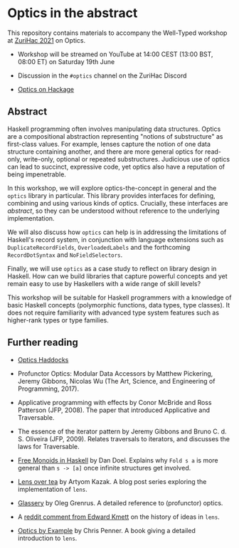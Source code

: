 # Optics in the abstract

This repository contains materials to accompany the Well-Typed workshop at
[ZuriHac 2021](https://zfoh.ch/zurihac2021/) on Optics.

 * Workshop will be streamed on YouTube at 14:00 CEST (13:00 BST, 08:00 ET) on
   Saturday 19th June

 * Discussion in the `#optics` channel on the ZuriHac Discord

 * [Optics on Hackage](https://hackage.haskell.org/package/optics)


## Abstract

Haskell programming often involves manipulating data structures.  Optics are a
compositional abstraction representing "notions of substructure" as first-class
values.  For example, lenses capture the notion of one data structure containing
another, and there are more general optics for read-only, write-only, optional
or repeated substructures.  Judicious use of optics can lead to succinct,
expressive code, yet optics also have a reputation of being impenetrable.

In this workshop, we will explore optics-the-concept in general and the `optics`
library in particular.  This library provides interfaces for defining, combining
and using various kinds of optics.  Crucially, these interfaces are *abstract*,
so they can be understood without reference to the underlying implementation.

We will also discuss how `optics` can help is in addressing the limitations of
Haskell's record system, in conjunction with language extensions such as
`DuplicateRecordFields`, `OverloadedLabels` and the forthcoming
`RecordDotSyntax` and `NoFieldSelectors`.

Finally, we will use `optics` as a case study to reflect on library design in
Haskell.  How can we build libraries that capture powerful concepts and yet
remain easy to use by Haskellers with a wide range of skill levels?

This workshop will be suitable for Haskell programmers with a knowledge of basic
Haskell concepts (polymorphic functions, data types, type classes).  It does not
require familiarity with advanced type system features such as higher-rank types
or type families.


## Further reading

 * [Optics Haddocks](https://hackage.haskell.org/package/optics-0.4/docs/Optics.html)

 * Profunctor Optics: Modular Data Accessors by Matthew Pickering, Jeremy
   Gibbons, Nicolas Wu (The Art, Science, and Engineering of Programming, 2017).

 * Applicative programming with effects by Conor McBride and Ross Patterson
   (JFP, 2008). The paper that introduced Applicative and Traversable.

 * The essence of the iterator pattern by Jeremy Gibbons and Bruno
   C. d. S. Oliveira (JFP, 2009). Relates traversals to iterators, and discusses
   the laws for Traversable.

 * [Free Monoids in Haskell](http://comonad.com/reader/2015/free-monoids-in-haskell/)
   by Dan Doel.  Explains why `Fold s a` is more general than `s -> [a]` once
   infinite structures get involved.

 * [Lens over tea](https://artyom.me/lens-over-tea-1) by Artyom Kazak.  A blog
   post series exploring the implementation of `lens`.

 * [Glassery](http://oleg.fi/gists/posts/2017-04-18-glassery.html) by Oleg
   Grenrus.  A detailed reference to (profunctor) optics.

* A [reddit comment from Edward Kmett](https://www.reddit.com/r/haskell/comments/1o1z8x/simon_peyton_jones_on_lenses_at_the_haskell/ccoe67d/)
   on the history of ideas in `lens`.

 * [Optics by Example](https://leanpub.com/optics-by-example) by Chris Penner.
   A book giving a detailed introduction to `lens`.

